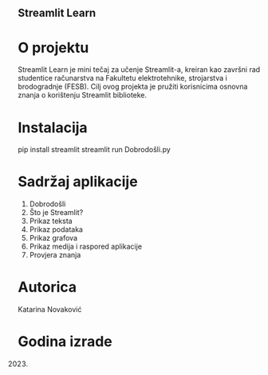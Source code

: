 ##  Streamlit Learn
# O projektu
Streamlit Learn je mini tečaj za učenje Streamlit-a, kreiran kao završni rad studentice računarstva na Fakultetu elektrotehnike, strojarstva i brodogradnje (FESB). Cilj ovog projekta je pružiti korisnicima osnovna znanja o korištenju Streamlit biblioteke.

# Instalacija
pip install streamlit
streamlit run Dobrodošli.py

# Sadržaj aplikacije
1. Dobrodošli
2. Što je Streamlit?
3. Prikaz teksta
4. Prikaz podataka
5. Prikaz grafova
6. Prikaz medija i raspored aplikacije
7. Provjera znanja

# Autorica
Katarina Novaković

# Godina izrade
2023.